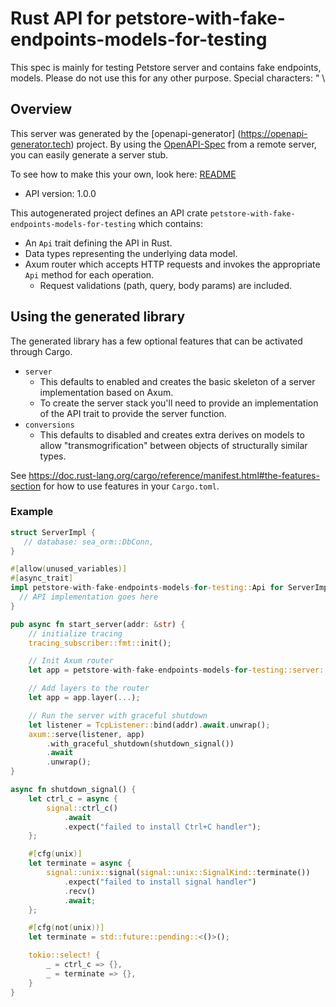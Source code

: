 # Rust API for petstore-with-fake-endpoints-models-for-testing

This spec is mainly for testing Petstore server and contains fake endpoints, models. Please do not use this for any other purpose. Special characters: \" \\

## Overview

This server was generated by the [openapi-generator]
(https://openapi-generator.tech) project. By using the
[OpenAPI-Spec](https://github.com/OAI/OpenAPI-Specification) from a remote
server, you can easily generate a server stub.

To see how to make this your own, look here: [README]((https://openapi-generator.tech))

- API version: 1.0.0




This autogenerated project defines an API crate `petstore-with-fake-endpoints-models-for-testing` which contains:
* An `Api` trait defining the API in Rust.
* Data types representing the underlying data model.
* Axum router which accepts HTTP requests and invokes the appropriate `Api` method for each operation.
  * Request validations (path, query, body params) are included.

## Using the generated library

The generated library has a few optional features that can be activated through Cargo.

* `server`
    * This defaults to enabled and creates the basic skeleton of a server implementation based on Axum.
    * To create the server stack you'll need to provide an implementation of the API trait to provide the server function.
* `conversions`
    * This defaults to disabled and creates extra derives on models to allow "transmogrification" between objects of structurally similar types.

See https://doc.rust-lang.org/cargo/reference/manifest.html#the-features-section for how to use features in your `Cargo.toml`.

### Example

```rust
struct ServerImpl {
   // database: sea_orm::DbConn,
}

#[allow(unused_variables)]
#[async_trait]
impl petstore-with-fake-endpoints-models-for-testing::Api for ServerImpl {
  // API implementation goes here
}

pub async fn start_server(addr: &str) {
    // initialize tracing
    tracing_subscriber::fmt::init();

    // Init Axum router
    let app = petstore-with-fake-endpoints-models-for-testing::server::new(Arc::new(ServerImpl));

    // Add layers to the router
    let app = app.layer(...);

    // Run the server with graceful shutdown
    let listener = TcpListener::bind(addr).await.unwrap();
    axum::serve(listener, app)
        .with_graceful_shutdown(shutdown_signal())
        .await
        .unwrap();
}

async fn shutdown_signal() {
    let ctrl_c = async {
        signal::ctrl_c()
            .await
            .expect("failed to install Ctrl+C handler");
    };

    #[cfg(unix)]
    let terminate = async {
        signal::unix::signal(signal::unix::SignalKind::terminate())
            .expect("failed to install signal handler")
            .recv()
            .await;
    };

    #[cfg(not(unix))]
    let terminate = std::future::pending::<()>();

    tokio::select! {
        _ = ctrl_c => {},
        _ = terminate => {},
    }
}
```
